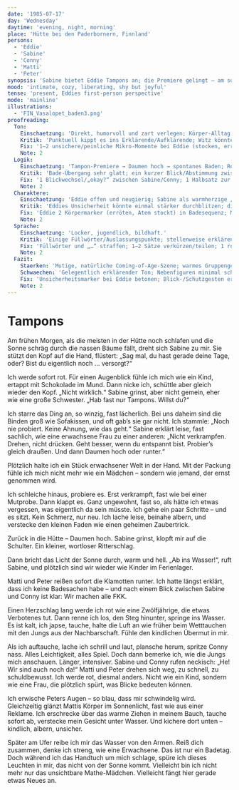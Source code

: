 ```yaml
---
date: '1985-07-17'
day: 'Wednesday'
daytime: 'evening, night, morning'
place: 'Hütte bei den Paderbornern, Finnland'
persons:
  - 'Eddie'
  - 'Sabine'
  - 'Conny'
  - 'Matti'
  - 'Peter'
synopsis: 'Sabine bietet Eddie Tampons an; die Premiere gelingt – am sonnigen Morgen baden alle nackt im See, Eddie spürt neue Freiheit und wird sich der Blicke von Matti und Peter verlegen‑freudig bewusst.'
mood: 'intimate, cozy, liberating, shy but joyful'
tense: 'present, Eddies first-person perspective'
mode: 'mainline'
illustrations:
  - 'FIN_Vasalopet_baden3.png'
proofreading:
  Ton:
    Einschaetzung: 'Direkt, humorvoll und zart verlegen; Körper‑Alltag wird natürlich erzählt.'
    Kritik: 'Punktuell kippt es ins Erklärende/Aufklärende; Witz könnte die Verletzlichkeit überdecken.'
    Fix: '1–2 unsichere/peinliche Mikro‑Momente bei Eddie (stocken, erröten) deutlicher setzen; erklärende Sätze knapper; Witz dosieren.'
    Note: 2
  Logik:
    Einschaetzung: 'Tampon‑Premiere → Daumen hoch → spontanes Baden; Reaktionen schlüssig.'
    Kritik: 'Bade‑Übergang sehr glatt; ein kurzer Blick/Abstimmung zwischen den Mädchen plus ein Hinweis auf Geruch/Entsorgung erhöht Plausibilität.'
    Fix: '1 Blickwechsel/„okay?“ zwischen Sabine/Conny; 1 Halbsatz zur Packung/Entsorgung/Waschen der Hände.'
    Note: 2
  Charaktere:
    Einschaetzung: 'Eddie offen und neugierig; Sabine als warmherzige „große Schwester“; Jungs neugierig, aber nicht übergriffig.'
    Kritik: 'Eddies Unsicherheit könnte einmal stärker durchblitzen; die Jungs profitieren von je 1 Mikrodetail (Blick, Geste, Abwenden).'
    Fix: 'Eddie 2 Körpermarker (erröten, Atem stockt) in Badesequenz; Matti/Peter je 1 kurzes, charakteristisches Detail; Sabine 1 leise Schutzgeste.'
    Note: 2
  Sprache:
    Einschaetzung: 'Locker, jugendlich, bildhaft.'
    Kritik: 'Einige Füllwörter/Auslassungspunkte; stellenweise erklärender Ton.'
    Fix: 'Füllwörter und „…“ straffen; 1–2 Sätze verkürzen/teilen; 1 rotzig‑kurzer Satz als Kontrast einfügen.'
    Note: 2
  Fazit:
    Staerken: 'Mutige, natürliche Coming‑of‑Age‑Szene; warmes Gruppengefühl; zarte Sinnlichkeit ohne Voyeurismus.'
    Schwaechen: 'Gelegentlich erklärender Ton; Nebenfiguren minimal schematisch.'
    Fix: 'Unsicherheitsmarker bei Eddie betonen; Blick-/Schutzgesten ergänzen; Sprache leicht straffen/dosieren.'
    Note: 2
---
```


# Tampons

Am frühen Morgen, als die meisten in der Hütte noch schlafen und die Sonne
schräg durch die nassen Bäume fällt, dreht sich Sabine zu mir. Sie stützt den
Kopf auf die Hand, flüstert: „Sag mal, du hast gerade deine Tage, oder? Bist du
eigentlich noch … versorgt?“

Ich werde sofort rot. Für einen Augenblick fühle ich mich wie ein Kind, ertappt
mit Schokolade im Mund. Dann nicke ich, schüttle aber gleich wieder den Kopf.
„Nicht wirklich.“ Sabine grinst, aber nicht gemein, eher wie eine große
Schwester. „Hab fast nur Tampons. Willst du?“

Ich starre das Ding an, so winzig, fast lächerlich. Bei uns daheim sind die
Binden groß wie Sofakissen, und oft gab’s sie gar nicht. Ich stammle: „Noch nie
probiert. Keine Ahnung, wie das geht.“ Sabine erklärt leise, fast sachlich, wie
eine erwachsene Frau zu einer anderen: „Nicht verkrampfen. Drehen, nicht
drücken. Geht besser, wenn du entspannt bist. Probier’s gleich draußen. Und dann
Daumen hoch oder runter.“

Plötzlich halte ich ein Stück erwachsener Welt in der Hand. Mit der Packung
fühle ich mich nicht mehr wie ein Mädchen – sondern wie jemand, der ernst
genommen wird.

Ich schleiche hinaus, probiere es. Erst verkrampft, fast wie bei einer Mutprobe.
Dann klappt es. Ganz ungewohnt, fast so, als hätte ich etwas vergessen, was
eigentlich da sein müsste. Ich gehe ein paar Schritte – und es sitzt. Kein
Schmerz, nur neu. Ich lache leise, beinahe albern, und verstecke den kleinen
Faden wie einen geheimen Zaubertrick.

Zurück in die Hütte – Daumen hoch. Sabine grinst, klopft mir auf die Schulter.
Ein kleiner, wortloser Ritterschlag.

Dann bricht das Licht der Sonne durch, warm und hell. „Ab ins Wasser!“, ruft
Sabine, und plötzlich sind wir wieder wie Kinder im Ferienlager.

Matti und Peter reißen sofort die Klamotten runter. Ich hatte längst erklärt,
dass ich keine Badesachen habe – und nach einem Blick zwischen Sabine und Conny
ist klar: Wir machen alle FKK.

Einen Herzschlag lang werde ich rot wie eine Zwölfjährige, die etwas Verbotenes
tut. Dann renne ich los, den Steg hinunter, springe ins Wasser. Es ist kalt, ich
japse, tauche, halte die Luft an wie früher beim Wetttauchen mit den Jungs aus
der Nachbarschaft. Fühle den kindlichen Übermut in mir.

Als ich auftauche, lache ich schrill und laut, plansche herum, spritze Conny
nass. Alles Leichtigkeit, alles Spiel. Doch dann bemerke ich, wie die Jungs mich
anschauen. Länger, intensiver. Sabine und Conny rufen neckisch: „He! Wir sind
auch noch da!“ Matti und Peter drehen sich weg, zu schnell, zu schuldbewusst.
Ich werde rot, diesmal anders. Nicht wie ein Kind, sondern wie eine Frau, die
plötzlich spürt, was Blicke bedeuten können.

Ich erwische Peters Augen – so blau, dass mir schwindelig wird. Gleichzeitig
glänzt Mattis Körper im Sonnenlicht, fast wie aus einer Reklame. Ich erschrecke
über das warme Ziehen in meinem Bauch, tauche sofort ab, verstecke mein Gesicht
unter Wasser. Und kichere dort unten – kindlich, albern, unsicher.

Später am Ufer reibe ich mir das Wasser von den Armen. Reiß dich zusammen, denke
ich streng, wie eine Erwachsene. Das ist nur ein Badetag. Doch während ich das
Handtuch um mich schlage, spüre ich dieses Leuchten in mir, das nicht von der
Sonne kommt. Vielleicht bin ich nicht mehr nur das unsichtbare Mathe-Mädchen.
Vielleicht fängt hier gerade etwas Neues an.
